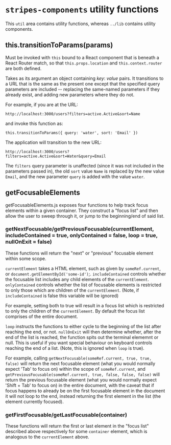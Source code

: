 # `stripes-components` utility functions

This `util` area contains utility functions, whereas `../lib` contains utility components.

## this.transitionToParams(params)

Must be invoked with `this` bound to a React component that is beneath a React Router match, so that `this.props.location` and `this.context.router` are both defined.

Takes as its argument an object containing _key_: _value_ pairs. It transitions to a URL that is the same as the present one except that the specified query parameters are included -- replacing the same-named parameters if they already exist, and adding new parameters where they do not.

For example, if you are at the URL:
```
http://localhost:3000/users?filters=active.Active&sort=Name
```
and invoke this function as:
```
this.transitionToParams({ query: 'water', sort: 'Email' })
```
The application will transition to the new URL:
```
http://localhost:3000/users?filters=active.Active&sort=Water&query=Email
```
The `filters` query parameter is unaffected (since it was not included in the parameters passed in), the old `sort` value `Name` is replaced by the new value `Email`, and the new parameter `query` is added with the value `water`.

## getFocusableElements
  getFocusableElements.js exposes four functions to help track focus elements within a given container. They construct a "focus list" and then allow the user to sweep through it, or jump to the beginning/end of said list.


### getNextFocusable/getPreviousFocusable(currentElement, includeContained = true, onlyContained = false, loop = true, nullOnExit = false)
  These functions will return the "next" or "previous" focusable element within some scope.

  `currentElement` takes a HTML element, such as given by `someRef.current`, or `document.getElementById('some-id')`;.
  `includeContained` controls whether the focusable list includes any child elements of the `currentElement`.
  `onlyContained` controls whether the list of focusable elements is restricted to only those which are children of the `currentElement`. (Note, if `includeContained` is false this variable will be ignored)

  For example, setting both to true will result in a focus list which is restricted to only the children of the `currentElement`.
  By default the focus list comprises of the entire document.

  `loop` instructs the functions to either cycle to the beginning of the list after reaching the end, or not.
  `nullOnExit` will then determine whether, after the end of the list is reached, the function spits out the terminal elememnt or null. This is useful if you want special behaviour on keyboard controls reaching the end of a list. (Note, this is ignored when `loop` is true).

  For example, calling `getNextFocusable(someRef.current, true, true, false)` will return the next focusable element (what you would normally expect 'Tab' to focus on) within the scope of `someRef.current`, and `getPreviousFocusable(someRef.current, true, false, false, false)` will return the previous focusable element (what you would normally expect 'Shift + Tab' to focus on) in the entire document, with the caveat that if focus happens to already be on the first focusable element in the document it will not loop to the end, instead returning the first element in the list (the element currently focused).

### getFirstFocusable/getLastFocusable(container)
 These functions will return the first or last element in the "focus list" described above respectively for some `container` element, which is analogous to the `currentElement` above.